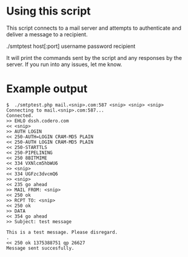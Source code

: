Using this script
=================

This script connects to a mail server and attempts to authenticate and deliver a message to a recipient.

./smtptest host[:port] username password recipient

It will print the commands sent by the script and any responses by the server. If you run into any issues, let me know.

Example output
==============

    $  ./smtptest.php mail.<snip>.com:587 <snip> <snip> <snip>
    Connecting to mail.<snip>.com:587...
    Connected.
    >> EHLO dssh.codero.com
    << <snip> 
    >> AUTH LOGIN
    << 250-AUTH=LOGIN CRAM-MD5 PLAIN
    << 250-AUTH LOGIN CRAM-MD5 PLAIN
    << 250-STARTTLS
    << 250-PIPELINING
    << 250 8BITMIME
    << 334 VXNlcm5hbWU6
    >> <snip>
    << 334 UGFzc3dvcmQ6
    >> <snip>
    << 235 go ahead
    >> MAIL FROM: <snip>
    << 250 ok
    >> RCPT TO: <snip>
    << 250 ok
    >> DATA
    << 354 go ahead
    >> Subject: test message
    
    This is a test message. Please disregard.
    .
    << 250 ok 1375388751 qp 26627
    Message sent succesfully.

